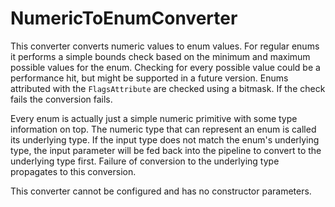 # NumericToEnumConverter
This converter converts numeric values to enum values. 
For regular enums it performs a simple bounds check based on the minimum and maximum possible values for the enum.
Checking for every possible value could be a performance hit, but might be supported in a future version.
Enums attributed with the `FlagsAttribute` are checked using a bitmask.
If the check fails the conversion fails.

Every enum is actually just a simple numeric primitive with some type information on top. 
The numeric type that can represent an enum is called its underlying type.
If the input type does not match the enum's underlying type, the input parameter will be fed back into the pipeline to convert to the underlying type first.
Failure of conversion to the underlying type propagates to this conversion. 

This converter cannot be configured and has no constructor parameters.
